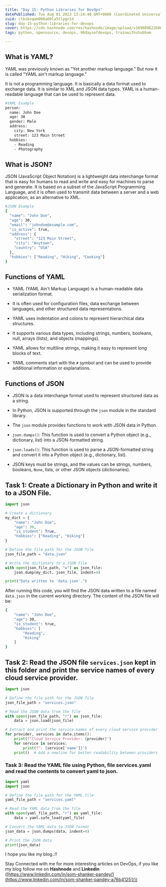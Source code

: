 ```yaml
---
title: "Day 15: Python Libraries for DevOps"
datePublished: Tue Aug 01 2023 13:24:48 GMT+0000 (Coordinated Universal Time)
cuid: clksbzqam000a09la5tlpgn1d
slug: day-15-python-libraries-for-devops
cover: https://cdn.hashnode.com/res/hashnode/image/upload/v1690896226868/a8f66189-104b-4fab-aa09-4ee73a907145.jpeg
tags: python, opensource, devops, 90daysofdevops, trainwithshubham

---
```


## What is YAML?

YAML was previously known as "Yet another markup language." But now it is called "YAML ain't markup language."

It is not a programming language. It is basically a data format used to exchange data. It is similar to XML and JSON data types. YAML is a human-readable language that can be used to represent data.

```bash
#YAML Example
person:
  name: John Doe
  age: 30
  gender: Male
  address:
    city: New York
    street: 123 Main Street
  hobbies:
    - Reading
    - Photography
```

## What is JSON?

JSON (JavaScript Object Notation) is a lightweight data interchange format that is easy for humans to read and write and easy for machines to parse and generate. It is based on a subset of the JavaScript Programming Language, and it is often used to transmit data between a server and a web application, as an alternative to XML.

```bash
#JSON Example
{
  "name": "John Doe",
  "age": 30,
  "email": "johndoe@example.com",
  "is_active": true,
  "address": {
    "street": "123 Main Street",
    "city": "Anytown",
    "country": "USA"
  },
  "hobbies": ["Reading", "Hiking", "Cooking"]
}
```

## Functions of YAML

* YAML (YAML Ain't Markup Language) is a human-readable data serialization format.
    
* It is often used for configuration files, data exchange between languages, and other structured data representations.
    
* YAML uses indentation and colons to represent hierarchical data structures.
    
* It supports various data types, including strings, numbers, booleans, null, arrays (lists), and objects (mappings).
    
* YAML allows for multiline strings, making it easy to represent long blocks of text.
    
* YAML comments start with the `#` symbol and can be used to provide additional information or explanations.
    

## Functions of JSON

* JSON is a data interchange format used to represent structured data as a string.
    
* In Python, JSON is supported through the `json` module in the standard library.
    
* The `json` module provides functions to work with JSON data in Python.
    
* `json.dumps()`: This function is used to convert a Python object (e.g., dictionary, list) into a JSON-formatted string.
    
* `json.loads()`: This function is used to parse a JSON-formatted string and convert it into a Python object (e.g., dictionary, list).
    
* JSON keys must be strings, and the values can be strings, numbers, booleans, `None`, lists, or other JSON objects (dictionaries).
    

## Task 1: Create a Dictionary in Python and write it to a JSON File.

```python
import json

# Create a dictionary
my_dict = {
    "name": "John Doe",
    "age": 30,
    "is_student": True,
    "hobbies": ["Reading", "Hiking"]
}

# Define the file path for the JSON file
json_file_path = "data.json"

# Write the dictionary to a JSON file
with open(json_file_path, "w") as json_file:
    json.dump(my_dict, json_file, indent=4)

print("Data written to 'data.json'.")
```

After running this code, you will find the JSON data written to a file named `data.json` in the current working directory. The content of the JSON file will be:

```bash
{
    "name": "John Doe",
    "age": 30,
    "is_student": true,
    "hobbies": [
        "Reading",
        "Hiking"
    ]
}
```

## Task 2: Read the JSON file `services.json` kept in this folder and print the service names of every cloud service provider.

```python
import json

# Define the file path for the JSON file
json_file_path = "services.json"

# Read the JSON data from the file
with open(json_file_path, "r") as json_file:
    data = json.load(json_file)

# Extract and print the service names of every cloud service provider
for provider, services in data.items():
    print(f"Cloud Service Provider: {provider}")
    for service in services:
        print(f"- {service['name']}")
    print()  # Add a newline for better readability between providers
```

### **Task 3: Read the YAML file using Python, file services.yaml and read the contents to convert yaml to json.**

```python
import yaml
import json

# Define the file path for the YAML file
yaml_file_path = "services.yaml"

# Read the YAML data from the file
with open(yaml_file_path, "r") as yaml_file:
    data = yaml.safe_load(yaml_file)

# Convert the YAML data to JSON format
json_data = json.dumps(data, indent=4)

# Print the JSON data
print(json_data)
```

I hope you like my blog..!!

Stay Connected with me for more interesting articles on DevOps, if you like my blog follow me on **Hashnode** and **Linkedin** ([https://www.linkedin.com/in/som-shanker-pandey/](https://www.linkedin.com/in/som-shanker-pandey-a76b41251/))